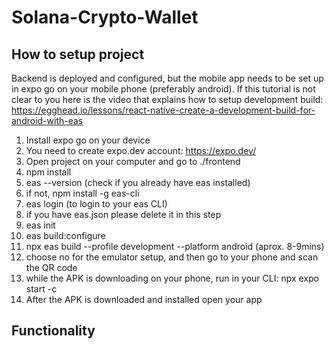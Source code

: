 # Solana-Crypto-Wallet

## How to setup project
Backend is deployed and configured, but the mobile app needs to be set up in expo go on your mobile phone (preferably android).
If this tutorial is not clear to you here is the video that explains how to setup development build:
https://egghead.io/lessons/react-native-create-a-development-build-for-android-with-eas
  1. Install expo go on your device
  2. You need to create expo.dev account: https://expo.dev/
  3. Open project on your computer and go to ./frontend
  4. npm install
  5. eas --version (check if you already have eas installed)
  6. if not, npm install -g eas-cli
  7. eas login (to login to your eas CLI)
  8. if you have eas.json please delete it in this step
  9. eas init
  10. eas build:configure
  11. npx eas build --profile development --platform android (aprox. 8-9mins)
  12. choose no for the emulator setup, and then go to your phone and scan the QR code
  13. while the APK is downloading on your phone, run in your CLI: npx expo start -c
  14. After the APK is downloaded and installed open your app

## Functionality
